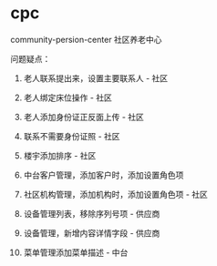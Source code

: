 # cpc
community-persion-center 社区养老中心

问题疑点：

1. 老人联系提出来，设置主要联系人 - 社区
2. 老人绑定床位操作 - 社区
3. 老人添加身份证正反面上传 - 社区
4. 联系不需要身份证照 - 社区

5. 楼宇添加排序 - 社区

6. 中台客户管理，添加客户时，添加设置角色项

7. 社区机构管理，添加机构时，添加设置角色项 - 社区

8. 设备管理列表，移除序列号项 - 供应商

9. 设备管理，新增内容详情字段 - 供应商

10. 菜单管理添加菜单描述 - 中台